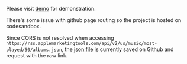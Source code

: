 Please visit [demo](https://codesandbox.io/s/youthful-darkness-yxenzo) for demonstration. 

There's some issue with github page routing so the project is hosted on codesandbox.

Since CORS is not resolved when accessing `https://rss.applemarketingtools.com/api/v2/us/music/most-played/50/albums.json`, the [json file](data/albums.json) is currently saved on Github and request with the raw link.
